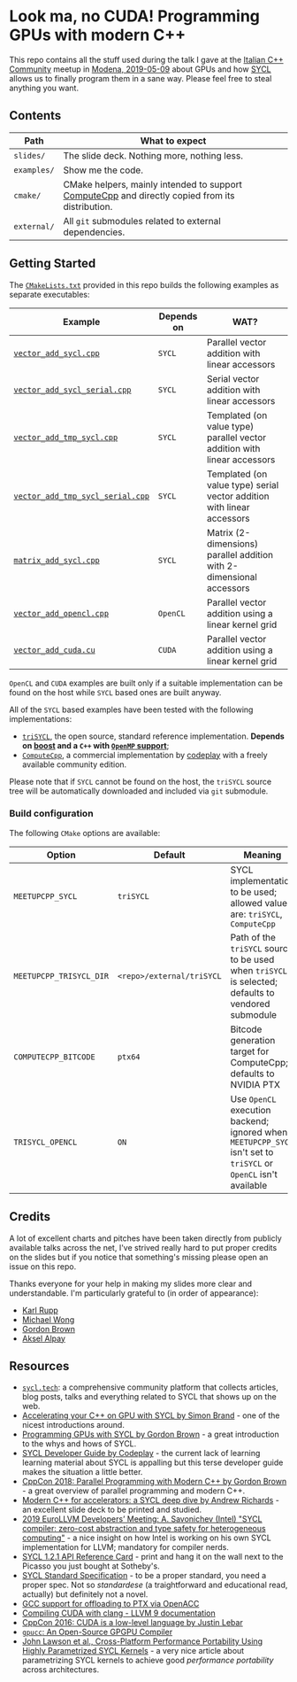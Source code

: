 # Look ma, no CUDA! Programming GPUs with modern C++

This repo contains all the stuff used during the talk I gave at the
[Italian C++ Community](https://www.italiancpp.org/) meetup in 
[Modena, 2019-05-09](https://www.italiancpp.org/event/meetup-maggio2019/)
about GPUs and how [SYCL](https://en.wikipedia.org/wiki/SYCL) allows us
to finally program them in a sane way.
Please feel free to steal anything you want.

## Contents

| Path        | What to expect |
| ----------- | ------------------------------------------- |
| `slides/`   | The slide deck. Nothing more, nothing less. |
| `examples/` | Show me the code. |
| `cmake/`    | CMake helpers, mainly intended to support [ComputeCpp](https://www.codeplay.com/products/computesuite/computecpp) and directly copied from its distribution. |
| `external/` | All `git` submodules related to external dependencies. |

## Getting Started

The [`CMakeLists.txt`](CMakeLists.txt) provided in this repo builds the following examples
as separate executables:

| Example | Depends on | WAT? |
| ------- | ---------- | ---- |
| [`vector_add_sycl.cpp`](examples/vector_add_sycl.cpp) | `SYCL` | Parallel vector addition with linear accessors |
| [`vector_add_sycl_serial.cpp`](examples/vector_add_sycl_serial.cpp) | `SYCL` | Serial vector addition with linear accessors | 
| [`vector_add_tmp_sycl.cpp`](examples/vector_add_tmp_sycl.cpp) | `SYCL` | Templated (on value type) parallel vector addition with linear accessors |
| [`vector_add_tmp_sycl_serial.cpp`](examples/vector_add_tmp_sycl_serial.cpp)| `SYCL` | Templated (on value type) serial vector addition with linear accessors |
| [`matrix_add_sycl.cpp`](examples/matrix_add_sycl.cpp)| `SYCL` | Matrix (2-dimensions) parallel addition with 2-dimensional accessors |
| [`vector_add_opencl.cpp`](examples/vector_add_opencl.cpp)| `OpenCL` | Parallel vector addition using a linear kernel grid |
| [`vector_add_cuda.cu`](examples/vector_add_cuda.cu) | `CUDA` | Parallel vector addition using a linear kernel grid |

`OpenCL` and `CUDA` examples are built only if a suitable implementation can be found on the host 
while `SYCL` based ones are built anyway.

All of the `SYCL` based examples have been tested with the following implementations:

 * [`triSYCL`](https://github.com/triSYCL/triSYCL), the open source, standard reference implementation.
   **Depends on [boost](https://www.boost.org/) and a `C++` with
   [`OpenMP` support](https://www.openmp.org/resources/openmp-compilers-tools/)**;
 * [`ComputeCpp`](https://www.codeplay.com/products/computesuite/computecpp), a commercial implementation
   by [codeplay](https://www.codeplay.com/) with a freely available community edition.
 
 Please note that if `SYCL` cannot be found on the host, the `triSYCL` source tree will be
 automatically downloaded and included via `git` submodule.
 

### Build configuration

The following `CMake` options are available:

| Option | Default | Meaning |
| ----------------------- | ------------------------- | -------------------------------------------------------------------------------------------------- |
| `MEETUPCPP_SYCL`        | `triSYCL`                 | SYCL implementation to be used; allowed values are: `triSYCL`, `ComputeCpp`                        |
| `MEETUPCPP_TRISYCL_DIR` | `<repo>/external/triSYCL` | Path of the `triSYCL` source to be used when `triSYCL` is selected; defaults to vendored submodule |
| `COMPUTECPP_BITCODE`    | `ptx64`                   | Bitcode generation target for ComputeCpp; defaults to NVIDIA PTX                                   |
| `TRISYCL_OPENCL`        | `ON`                      | Use `OpenCL` execution backend; ignored when `MEETUPCPP_SYCL` isn't set to `triSYCL` or `OpenCL` isn't available |

## Credits

A lot of excellent charts and pitches have been taken directly from publicly available
talks across the net, I've strived really hard to put proper credits on the slides but
if you notice that something's missing please open an issue on this repo.

Thanks everyone for your help in making my slides more clear and understandable.
I'm particularly grateful to (in order of appearance):

* [Karl Rupp](https://www.karlrupp.net/)
* [Michael Wong](https://wongmichael.com/about/)
* [Gordon Brown](http://www.aerialmantis.co.uk/)
* [Aksel Alpay](https://github.com/illuhad)

## Resources

* [`sycl.tech`](http://sycl.tech/): a comprehensive community platform that collects articles, blog posts, talks and everything related to SYCL that shows up on the web.
* [Accelerating your C++ on GPU with SYCL by Simon Brand](https://blog.tartanllama.xyz/sycl/) - one of the nicest introductions around.
* [Programming GPUs with SYCL by Gordon Brown](http://cppedinburgh.uk/slides/201607-sycl.pdf) - a great introduction to the whys and hows of SYCL.
* [SYCL Developer Guide by Codeplay](https://developer.codeplay.com/products/computecpp/ce/guides/sycl-guide?) - the current lack of learning learning material about SYCL is appalling but this terse developer guide makes the situation a little better.
* [CppCon 2018: Parallel Programming with Modern C++ by Gordon Brown](https://github.com/AerialMantis/cppcon2018-parallelism-class) - a great overview of parallel programming and modern C++.
* [Modern C++ for accelerators: a SYCL deep dive by Andrew Richards](https://www.khronos.org/assets/uploads/developers/library/2018-evs/EVS2018_09_Modern_Cpp_for_accelerators_andrew.pdf) - an excellent slide deck to be printed and studied.
* [2019 EuroLLVM Developers’ Meeting: A. Savonichev (Intel) "SYCL compiler: zero-cost abstraction and type safety for heterogeneous computing"](https://youtu.be/rfg19iODkhI) - a nice insight on how Intel is working on his own SYCL implementation for LLVM; mandatory for compiler nerds.
* [SYCL 1.2.1 API Reference Card](https://www.khronos.org/files/sycl/sycl-12-reference-card.pdf) - print and hang it on the wall next to the Picasso you just bought at Sotheby's.
* [SYCL Standard Specification](https://www.khronos.org/registry/SYCL/) - to be a proper standard, you need a proper spec. Not so *standardese* (a traightforward and educational read, actually) but definitely not a novel.
* [GCC support for offloading to PTX via OpenACC](https://gcc.gnu.org/wiki/Offloading)
* [Compiling CUDA with clang - LLVM 9 documentation](https://llvm.org/docs/CompileCudaWithLLVM.html)
* [CppCon 2016: CUDA is a low-level language by Justin Lebar](https://youtu.be/KHa-OSrZPGo)
* [`gpucc`: An Open-Source GPGPU Compiler](https://ai.google/research/pubs/pub45226)
* [John Lawson et al., Cross-Platform Performance Portability Using Highly Parametrized SYCL Kernels](https://arxiv.org/pdf/1904.05347.pdf) - a very nice article about parametrizing SYCL kernels to achieve good *performance portability* across architectures.
